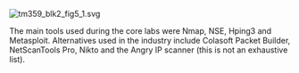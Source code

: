 ![tm359_blk2_fig5_1.svg](../../../_resources/tm359_blk2_fig5_1.svg)

The main tools used during the core labs were Nmap, NSE, Hping3 and Metasploit. Alternatives used in the industry include Colasoft Packet Builder, NetScanTools Pro, Nikto and the Angry IP scanner (this is not an exhaustive list).